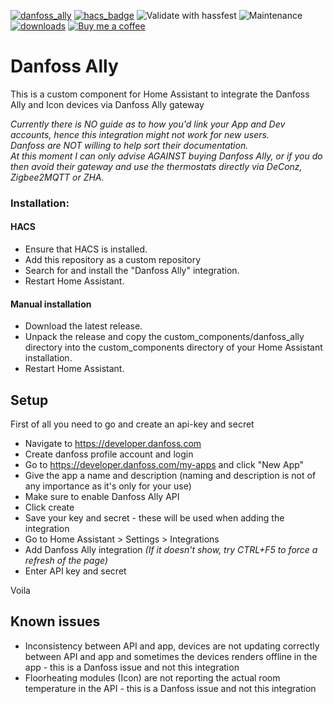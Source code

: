 [![danfoss_ally](https://img.shields.io/github/release/mtrab/danfoss_ally/all.svg?style=plastic&label=Current%20release)](https://github.com/mtrab/danfoss_ally) [![hacs_badge](https://img.shields.io/badge/HACS-Default-orange.svg?style=plastic)](https://github.com/custom-components/hacs) ![Validate with hassfest](https://img.shields.io/github/workflow/status/mtrab/danfoss_ally/Code%20validation?label=Hass%20validation&style=plastic) ![Maintenance](https://img.shields.io/maintenance/yes/2022.svg?style=plastic&label=Integration%20maintained) [![downloads](https://img.shields.io/github/downloads/mtrab/danfoss_ally/total?style=plastic&label=Total%20downloads)](https://github.com/mtrab/danfoss_ally) [![Buy me a coffee](https://img.shields.io/static/v1?label=Buy%20me%20a%20coffee&message=and%20say%20thanks&color=orange&logo=buymeacoffee&logoColor=white&style=plastic)](https://www.buymeacoffee.com/mtrab)

# Danfoss Ally

This is a custom component for Home Assistant to integrate the Danfoss Ally and Icon devices via Danfoss Ally gateway

*Currently there is NO guide as to how you'd link your App and Dev accounts, hence this integration might not work for new users.<br>
Danfoss are NOT willing to help sort their documentation.<br>
At this moment I can only advise AGAINST buying Danfoss Ally, or if you do then avoid their gateway and use the thermostats directly via DeConz, Zigbee2MQTT or ZHA.*

### Installation:

#### HACS

- Ensure that HACS is installed.
- Add this repository as a custom repository
- Search for and install the "Danfoss Ally" integration.
- Restart Home Assistant.

#### Manual installation

- Download the latest release.
- Unpack the release and copy the custom_components/danfoss_ally directory into the custom_components directory of your Home Assistant installation.
- Restart Home Assistant.

## Setup

First of all you need to go and create an api-key and secret

* Navigate to https://developer.danfoss.com
* Create danfoss profile account and login
* Go to https://developer.danfoss.com/my-apps and click "New App"
* Give the app a name and description (naming and description is not of any importance as it's only for your use)
* Make sure to enable Danfoss Ally API
* Click create
* Save your key and secret - these will be used when adding the integration
* Go to Home Assistant > Settings > Integrations
* Add Danfoss Ally integration *(If it doesn't show, try CTRL+F5 to force a refresh of the page)*
* Enter API key and secret

Voila

## Known issues

* Inconsistency between API and app, devices are not updating correctly between API and app and sometimes the devices renders offline in the app - this is a Danfoss issue and not this integration
* Floorheating modules (Icon) are not reporting the actual room temperature in the API - this is a Danfoss issue and not this integration
